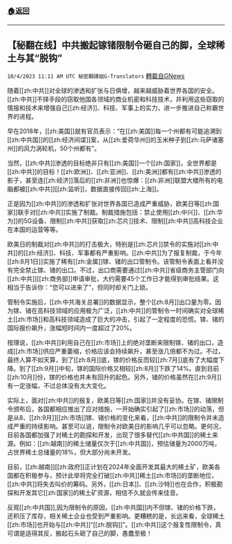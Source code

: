 ###  [:house:返回](README.md)
---


## 【秘翻在线】中共搬起镓锗限制令砸自己的脚，全球稀土与其“脱钩”
`10/4/2023 11:11 AM UTC 秘密翻譯組G-Translators` [轉載自GNews](https://gnews.org/articles/1780623)

随着[[zh:中共]]对全球的渗透和扩张与日俱增，越来越威胁着世界各国的安全。[[zh:中共]]不择手段的窃取他国各领域的商业机密和科技技术，并利用这些窃取的情报和技术来增强自己[[zh:经济]]、科技、军事上的实力，进一步推进自己称霸世界的进程。

早在2018年，[[zh:美国]]就有官员表示：“在[[zh:美国]]每一个州都有可能追溯到[[zh:中共国]]的[[zh:经济间谍]]案，从[[zh:爱荷华州]]的玉米种子到[[zh:马萨诸塞州]]的风力涡轮机，50个州都有”。

当然，[[zh:中共]]渗透的目标绝非只有[[zh:美国]]一个[[zh:国家]]，全世界都是[[zh:中共]]的目标！[[zh:欧洲]]、[[zh:亚洲]]、[[zh:美洲]]都有[[zh:中共]]渗透的影子，甚至连[[zh:经济]]落后的[[zh:非洲]]也惊爆：[[zh:非洲]]联盟大楼所有的电脑都被[[zh:中共]][[zh:监听]]，数据直接传回[[zh:上海]]。

正是因为[[zh:中共]]的渗透和扩张对世界各国已造成严重威胁，欧美日等[[zh:国家]]联手对[[zh:中共]]实施了制裁。制裁措施包括：禁止使用[[zh:中兴]]、[[zh:华为]]的5G设备、限制[[zh:中共]]获取[[zh:芯片]]技术、限制[[zh:中共]]高科技企业在本国的运营等等。

欧美日的制裁对[[zh:中共]]的打击极大，特别是[[zh:芯片]]禁令的实施对[[zh:中共]]的[[zh:经济]]、科技、军事都有严重影响。[[zh:中共]]为了报复制裁，于今年[[zh:8月1日]]实施了稀有[[zh:金属]]镓、锗的出口管制令。该管制令表面上看并没有完全禁止镓、锗的出口。不过，出口商需要通过[[zh:中共]]省级商务主管部门向[[zh:中共]][[zh:商务部]]申请审批，大约需要45个工作日才能得到审批结果。这相当于告诉你：“您可以进来了”，但同时却关门上锁。

管制令实施后，[[zh:中共海关总署]]的数据显示，整个[[zh:8月]]出口量为零。因为镓、锗在高科技领域的应用极为广泛，[[zh:中共]]的管制令一时间确实对全球稀土[[zh:市场]]和高科技领域造成了巨大的冲击，引起了一定程度的恐慌。镓、锗的国际报价飙升，涨幅短时间内一度超过了20%。

按理说，[[zh:中共]]利用自己在[[zh:市场]]上的绝对垄断来限制镓、锗的出口，造成[[zh:市场]]供应严重萎缩，价格应该会持续飙升，甚至涨几倍都不为过。不过，最终人算不如天算，到了[[zh:8月]]底，镓的价格反而较[[zh:7月]]底有了大幅度下降。到了[[zh:9月]]中旬，镓的国际价格又相较[[zh:8月]]下跌了14%。直到目前[[zh:10月]]份，镓的价格也并未有回升的起色。另外，锗的价格虽然在[[zh:9月]]有一定涨幅，不过总体没有太大变化。

实际上，面对[[zh:中共]]的报复，欧美日等[[zh:国家]]并没有妥协。在镓、锗限制令颁布后，各国都相应推出了应对措施，一开始确实引起了[[zh:市场]]的动荡，但是从8、[[zh:9月]][[zh:市场]]镓、锗价格的变化来看，[[zh:中共]]的限制令并未造成严重的持续影响。甚至可以说，限制令对欧美日的影响几乎可以忽略。更何况，目前各国都加强了对稀土的勘探和开发，出现了很多替代[[zh:中共国]]的稀土来源。例如：[[zh:越南]]的稀土储量仅次于[[zh:中共国]]，预估储量为2000万吨，占世界稀土总储量的18%，但大部分尚未开发。

目前，[[zh:越南]][[zh:政府]]正计划在2024年全面开发其最大的稀土矿，欧美各国都在积极参与，预计此举将完全打破[[zh:中共]]稀土[[zh:市场]]的垄断地位，[[zh:中共]]将失去叫价的筹码。另外，[[zh:日本]]、[[zh:沙特]]也在合作，积极勘探和开发其它[[zh:国家]]的稀土矿资源，相信不久就会传来佳音。

反观[[zh:中共国]],因为限制令的原因，[[zh:中共国]]内不但镓、锗的价格下跌，还积压了库存，相关稀土企业也受到严重影响。更糟糕的是，长远来看，全球稀土[[zh:市场]]也开始与[[zh:中共]]“[[zh:脱钩]]”。[[zh:中共]]这个报复性限制令，真可谓是适得其反，搬起石头砸了自己的脚，愚蠢至极！
